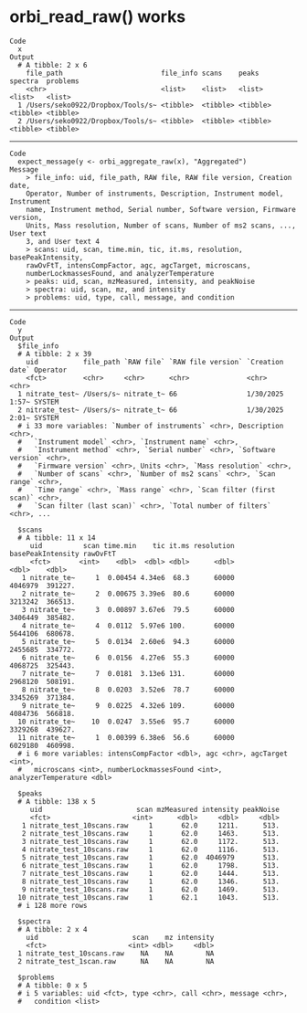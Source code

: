 # orbi_read_raw() works

    Code
      x
    Output
      # A tibble: 2 x 6
        file_path                        file_info scans    peaks    spectra  problems
        <chr>                            <list>    <list>   <list>   <list>   <list>  
      1 /Users/seko0922/Dropbox/Tools/s~ <tibble>  <tibble> <tibble> <tibble> <tibble>
      2 /Users/seko0922/Dropbox/Tools/s~ <tibble>  <tibble> <tibble> <tibble> <tibble>

---

    Code
      expect_message(y <- orbi_aggregate_raw(x), "Aggregated")
    Message
        > file_info: uid, file_path, RAW file, RAW file version, Creation date,
        Operator, Number of instruments, Description, Instrument model, Instrument
        name, Instrument method, Serial number, Software version, Firmware version,
        Units, Mass resolution, Number of scans, Number of ms2 scans, ..., User text
        3, and User text 4
        > scans: uid, scan, time.min, tic, it.ms, resolution, basePeakIntensity,
        rawOvFtT, intensCompFactor, agc, agcTarget, microscans,
        numberLockmassesFound, and analyzerTemperature
        > peaks: uid, scan, mzMeasured, intensity, and peakNoise
        > spectra: uid, scan, mz, and intensity
        > problems: uid, type, call, message, and condition

---

    Code
      y
    Output
      $file_info
      # A tibble: 2 x 39
        uid           file_path `RAW file` `RAW file version` `Creation date` Operator
        <fct>         <chr>     <chr>      <chr>              <chr>           <chr>   
      1 nitrate_test~ /Users/s~ nitrate_t~ 66                 1/30/2025 1:57~ SYSTEM  
      2 nitrate_test~ /Users/s~ nitrate_t~ 66                 1/30/2025 2:01~ SYSTEM  
      # i 33 more variables: `Number of instruments` <chr>, Description <chr>,
      #   `Instrument model` <chr>, `Instrument name` <chr>,
      #   `Instrument method` <chr>, `Serial number` <chr>, `Software version` <chr>,
      #   `Firmware version` <chr>, Units <chr>, `Mass resolution` <chr>,
      #   `Number of scans` <chr>, `Number of ms2 scans` <chr>, `Scan range` <chr>,
      #   `Time range` <chr>, `Mass range` <chr>, `Scan filter (first scan)` <chr>,
      #   `Scan filter (last scan)` <chr>, `Total number of filters` <chr>, ...
      
      $scans
      # A tibble: 11 x 14
         uid          scan time.min    tic it.ms resolution basePeakIntensity rawOvFtT
         <fct>       <int>    <dbl>  <dbl> <dbl>      <dbl>             <dbl>    <dbl>
       1 nitrate_te~     1  0.00454 4.34e6  68.3      60000           4046979  391227.
       2 nitrate_te~     2  0.00675 3.39e6  80.6      60000           3213242  366513.
       3 nitrate_te~     3  0.00897 3.67e6  79.5      60000           3406449  385482.
       4 nitrate_te~     4  0.0112  5.97e6 100.       60000           5644106  680678.
       5 nitrate_te~     5  0.0134  2.60e6  94.3      60000           2455685  334772.
       6 nitrate_te~     6  0.0156  4.27e6  55.3      60000           4068725  325443.
       7 nitrate_te~     7  0.0181  3.13e6 131.       60000           2968120  508191.
       8 nitrate_te~     8  0.0203  3.52e6  78.7      60000           3345269  371384.
       9 nitrate_te~     9  0.0225  4.32e6 109.       60000           4084736  566818.
      10 nitrate_te~    10  0.0247  3.55e6  95.7      60000           3329268  439627.
      11 nitrate_te~     1  0.00399 6.38e6  56.6      60000           6029180  460998.
      # i 6 more variables: intensCompFactor <dbl>, agc <chr>, agcTarget <int>,
      #   microscans <int>, numberLockmassesFound <int>, analyzerTemperature <dbl>
      
      $peaks
      # A tibble: 138 x 5
         uid                       scan mzMeasured intensity peakNoise
         <fct>                    <int>      <dbl>     <dbl>     <dbl>
       1 nitrate_test_10scans.raw     1       62.0     1211.      513.
       2 nitrate_test_10scans.raw     1       62.0     1463.      513.
       3 nitrate_test_10scans.raw     1       62.0     1172.      513.
       4 nitrate_test_10scans.raw     1       62.0     1116.      513.
       5 nitrate_test_10scans.raw     1       62.0  4046979       513.
       6 nitrate_test_10scans.raw     1       62.0     1798.      513.
       7 nitrate_test_10scans.raw     1       62.0     1444.      513.
       8 nitrate_test_10scans.raw     1       62.0     1346.      513.
       9 nitrate_test_10scans.raw     1       62.0     1469.      513.
      10 nitrate_test_10scans.raw     1       62.1     1043.      513.
      # i 128 more rows
      
      $spectra
      # A tibble: 2 x 4
        uid                       scan    mz intensity
        <fct>                    <int> <dbl>     <dbl>
      1 nitrate_test_10scans.raw    NA    NA        NA
      2 nitrate_test_1scan.raw      NA    NA        NA
      
      $problems
      # A tibble: 0 x 5
      # i 5 variables: uid <fct>, type <chr>, call <chr>, message <chr>,
      #   condition <list>
      

